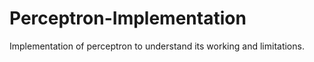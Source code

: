 # Perceptron-Implementation
Implementation of perceptron to understand its working and limitations.
